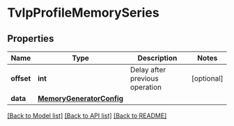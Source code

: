 # TvlpProfileMemorySeries

## Properties
Name | Type | Description | Notes
------------ | ------------- | ------------- | -------------
**offset** | **int** | Delay after previous operation | [optional] 
**data** | [**MemoryGeneratorConfig**](MemoryGeneratorConfig.md) |  | 

[[Back to Model list]](../README.md#documentation-for-models) [[Back to API list]](../README.md#documentation-for-api-endpoints) [[Back to README]](../README.md)


